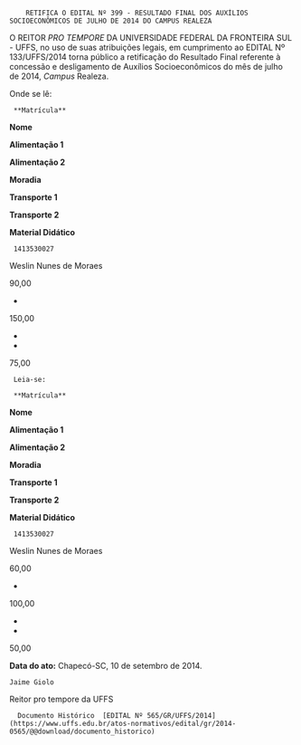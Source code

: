         RETIFICA O EDITAL Nº 399 - RESULTADO FINAL DOS AUXÍLIOS SOCIOECONÔMICOS DE JULHO DE 2014 DO CAMPUS REALEZA  

O REITOR *PRO TEMPORE* DA UNIVERSIDADE FEDERAL DA FRONTEIRA SUL - UFFS, no uso de suas atribuições legais, em cumprimento ao EDITAL Nº 133/UFFS/2014 torna público a retificação do Resultado Final referente à concessão e desligamento de Auxílios Socioeconômicos do mês de julho de 2014, *Campus* Realeza.

 Onde se lê:

     **Matrícula**

   **Nome**

   **Alimentação 1**

   **Alimentação 2**

   **Moradia**

   **Transporte 1**

   **Transporte 2**

   **Material Didático**

     1413530027

   Weslin Nunes de Moraes

   90,00

   -

   150,00

   -

   -

   75,00

     Leia-se:

     **Matrícula**

   **Nome**

   **Alimentação 1**

   **Alimentação 2**

   **Moradia**

   **Transporte 1**

   **Transporte 2**

   **Material Didático**

     1413530027

   Weslin Nunes de Moraes

   60,00

   -

   100,00

   -

   -

   50,00

      

   **Data do ato:** Chapecó-SC, 10 de setembro de 2014.   
 

    Jaime Giolo   
 Reitor pro tempore da UFFS 

      Documento Histórico  [EDITAL Nº 565/GR/UFFS/2014](https://www.uffs.edu.br/atos-normativos/edital/gr/2014-0565/@@download/documento_historico)     
      
